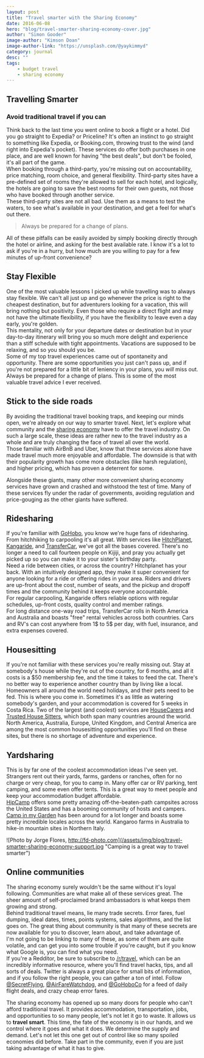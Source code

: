 ```yaml
---
layout: post
title: "Travel smarter with the Sharing Economy"
date: 2016-06-08
hero: "blog/travel-smarter-sharing-economy-cover.jpg"
author: "Simon Gooder"
image-author: "Kimson Doan"
image-author-link: "https://unsplash.com/@yaykimmyd"
category: journal
desc: ""
tags: 
    - budget travel
    - sharing economy
---
```


## Travelling Smarter

### Avoid traditional travel if you can
Think back to the last time you went online to book a flight or a hotel. Did you go straight to Expedia? or Priceline? It's often an instinct to go straight to something like Expedia, or Booking.com, throwing trust to the wind (and right into Expedia's pocket). These services do offer both purchases in one place, and are well known for having "the best deals", but don't be fooled, it's all part of the game.  
When booking through a third-party, you're missing out on accountability, price matching, room choice, and general flexibility. Third-party sites have a pre-defined set of rooms they're allowed to sell for each hotel, and logically, the hotels are going to save the best rooms for their own guests, not those who have booked through another service.   
These third-party sites are not all bad. Use them as a means to test the waters, to see what's available in your destination, and get a feel for what's out there.  

>Always be prepared for a change of plans.

All of these pitfalls can be easily avoided by simply booking directly through the hotel or airline, and asking for the best available rate. I know it's a lot to ask if you're in a hurry, but how much are you willing to pay for a few minutes of up-front convenience?  

## Stay Flexible
One of the most valuable lessons I picked up while travelling was to always stay flexible. We can't all just up and go whenever the price is right to the cheapest destination, but for adventurers looking for a vacation, this will bring nothing but positivity. Even those who require a direct flight and may not have the ultimate flexibility, if you have the flexibility to leave even a day early, you're golden.   
This mentality, not only for your departure dates or destination but in your day-to-day itinerary will bring you so much more delight and experience than a stiff schedule with tight appointments. Vacations are supposed to be relaxing, and so you should you be.  
Some of my top travel experiences came out of spontaneity and opportunity. There are some opportunities you just can't pass up, and if you're not prepared for a little bit of leniency in your plans, you _will_ miss out. Always be prepared for a change of plans. This is some of the most valuable travel advice I ever received.  

## Stick to the side roads
By avoiding the traditional travel booking traps, and keeping our minds open, we're already on our way to smarter travel. Next, let's explore what community and the [sharing economy](https://www.fastcompany.com/1747551/sharing-economy "Fast Company - The Sharing Economy") have to offer the travel industry. On such a large scale, these ideas are rather new to the travel industry as a whole and are truly changing the face of travel all over the world.  
Those familiar with AirBnB and Uber, know that these services alone have made travel much more enjoyable and affordable. The downside is that with their popularity growth has come more obstacles (like harsh regulation), and higher pricing, which has proven a deterrent for some.

Alongside these giants, many other more convenient sharing economy services have grown and crashed and withstood the test of time. Many of these services fly under the radar of governments, avoiding regulation and price-gouging as the other giants have suffered.  

## Ridesharing
If you're familiar with [GoHobo](http://gohobo.co "Affordable travel for everyone!"), you know we're huge fans of ridesharing. From hitchhiking to carpooling it's all great. With services like [HitchPlanet](https://www.hitchplanet.com/), [Kangaride](http://www.kangaride.com/), and [TransferCar](https://www.transfercarus.com/), we've got all the bases covered. There's no longer a need to call fourteen people on Kijiji, and pray you actually get picked up so you can make it to your sister's birthday party.   
Need a ride between cities, or across the country? Hitchplanet has your back. With an intuitively designed app, they make it super convenient for anyone looking for a ride or offering rides in your area. Riders and drivers are up-front about the cost, number of seats, and the pickup and dropoff times and the community behind it keeps everyone accountable.  
For regular carpooling, Kangaride offers reliable options with regular schedules, up-front costs, quality control and member ratings.  
For long distance one-way road trips, TransferCar rolls in North America and Australia and boasts "free" rental vehicles across both countries. Cars and RV's can cost anywhere from 1$ to 5$ per day, with fuel, insurance, and extra expenses covered.  

## Housesitting
If you're not familiar with these services you're really missing out. Stay at somebody's house while they're out of the country, for 6 months, and all it costs is a $50 membership fee, and the time it takes to feed the cat. There's no better way to experience another country than by living like a local.  
Homeowners all around the world need holidays, and their pets need to be fed. This is where you come in. Sometimes it's as little as watering somebody's garden, and your accommodation is covered for 5 weeks in Costa Rica. Two of the largest (and coolest) services are [HouseCarers](http://www.housecarers.com) and [Trusted House Sitters](https://www.trustedhousesitters.com/), which both span many countries around the world.  
North America, Australia, Europe, United Kingdom, and Central America are among the most common housesitting opportunities you'll find on these sites, but there is no shortage of adventure and experience.

## Yardsharing
This is by far one of the coolest accommodation ideas I've seen yet. Strangers rent out their yards, farms, gardens or ranches, often for no charge or very cheap, for you to camp in. Many offer car or RV parking, tent camping, and some even offer tents. This is a great way to meet people and keep your accommodation budget affordable.  
[HipCamp](https://www.hipcamp.com) offers some pretty amazing off-the-beaten-path campsites across the United States and has a booming community of hosts and campers.  
[Camp in my Garden](http://campinmygarden.com/) has been around for a lot longer and boasts some pretty incredible locales across the world. Kangaroo farms in Australia to hike-in mountain sites in Northern Italy. 

![Photo by Jorge Flores, http://fd-photo.com](/assets/img/blog/travel-smarter-sharing-economy-support.jpg "Camping is a great way to travel smarter")

## Online communities
The sharing economy surely wouldn't be the same without it's loyal following. Communities are what make all of these services great. The sheer amount of self-proclaimed brand ambassadors is what keeps them growing and strong.  
Behind traditional travel means, lie many trade secrets. Error fares, fuel dumping, ideal dates, times, points systems, sales algorithms, and the list goes on. The great thing about community is that many of these secrets are now available for you to discover, learn about, and take advantage of.  
I'm not going to be linking to many of these, as some of them are quite volatile, and can get you into some trouble if you're caught, but if you know what Google is, you can find what you need.  
If you're a Redditor, be sure to subscribe to [/r/travel](https://www.reddit.com/r/travel/), which can be an incredibly informative resource, where you'll find travel hacks, tips, and all sorts of deals.
Twitter is always a great place for small bits of information, and if you follow the right people, you can gather a ton of intel. Follow [@SecretFlying](https://twitter.com/SecretFlying), [@AirFareWatchdog](https://twitter.com/airfarewatchdog), and [@GoHoboCo](https://twitter.com/goHoboCo) for a feed of daily flight deals, and crazy cheap error fares.  


The sharing economy has opened up so many doors for people who can't afford traditional travel. It provides accommodation, transportation, jobs, and opportunities to so many people, let's not let it go to waste. It allows us to **travel smart**. This time, the fate of the economy is in our hands, and we control where it goes and what it does. We determine the supply and demand. Let's not let this one get out of control like so many spoiled economies did before. Take part in the community, even if you are just taking advantage of what it has to give.  


